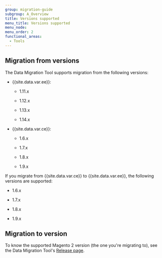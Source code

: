 ```yaml
---
group: migration-guide
subgroup: A_Overview
title: Versions supported
menu_title: Versions supported
menu_node:
menu_order: 2
functional_areas:
  - Tools
---
```


## Migration from versions

The Data Migration Tool supports migration from the following versions:

*  {{site.data.var.ee}}:

   *  1.11.x

   *  1.12.x

   *  1.13.x

   *  1.14.x

*  {{site.data.var.ce}}:

   *  1.6.x

   *  1.7.x

   *  1.8.x

   *  1.9.x

If you migrate from {{site.data.var.ce}} to {{site.data.var.ee}}, the following versions are supported:

*  1.6.x

*  1.7.x

*  1.8.x

*  1.9.x

## Migration to version

To know the supported Magento 2 version (the one you're migrating to), see the Data Migration Tool's [Release page](https://github.com/magento/data-migration-tool/releases).
